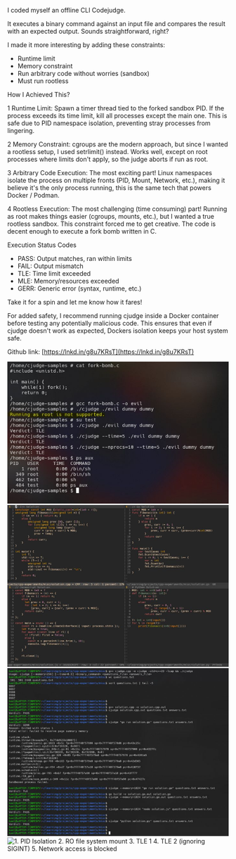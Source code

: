 I coded myself an offline CLI Codejudge.   
  
It executes a binary command against an input file and compares the result with an expected output. Sounds straightforward, right?   
  
I made it more interesting by adding these constraints:  
  
- Runtime limit  
- Memory constraint  
- Run arbitrary code without worries (sandbox)  
- Must run rootless  
  
How I Achieved This?  
  
1 Runtime Limit: Spawn a timer thread tied to the forked sandbox PID. If the process exceeds its time limit, kill all processes except the main one. This is safe due to PID namespace isolation, preventing stray processes from lingering.  
  
2 Memory Constraint: cgroups are the modern approach, but since I wanted a rootless setup, I used setrlimit() instead. Works well, except on root processes where limits don't apply, so the judge aborts if run as root.  
  
3 Arbitrary Code Execution: The most exciting part! Linux namespaces isolate the process on multiple fronts (PID, Mount, Network, etc.), making it believe it's the only process running, this is the same tech that powers Docker / Podman.  
  
4 Rootless Execution: The most challenging (time consuming) part! Running as root makes things easier (cgroups, mounts, etc.), but I wanted a true rootless sandbox. This constraint forced me to get creative. The code is decent enough to execute a fork bomb written in C.  
  
Execution Status Codes  
- PASS: Output matches, ran within limits  
- FAIL: Output mismatch  
- TLE: Time limit exceeded  
- MLE: Memory/resources exceeded  
- GERR: Generic error (syntax, runtime, etc.)  
  
Take it for a spin and let me know how it fares!   
  
For added safety, I recommend running cjudge inside a Docker container before testing any potentially malicious code. This ensures that even if cjudge doesn't work as expected, Dockers isolation keeps your host system safe.  
  
Github link: [https://lnkd.in/g8u7KRsT](https://lnkd.in/g8u7KRsT)

![Executing a simple fork bomb in C](images/20.01.jpg)  
![Fibonacci in C++, Go, Javascript, Python](images/20.02.jpg)  
![Executing fibonacci solutions via Cjudge](images/20.03.jpg)  
![1. PID Isolation
2. RO file system mount
3. TLE 1
4. TLE 2 (ignoring SIGINT)
5. Network access is blocked](images/20.04.jpg)  

